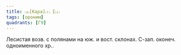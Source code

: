 ```yaml
---
title: ⒜[Кара]⒯ I⒵
tags: [ороним]
quadrants: [Г9]
---
```


Лесистая возв. с полянами на юж. и вост. склонах. С-зап. оконеч. одноименного
хр..
